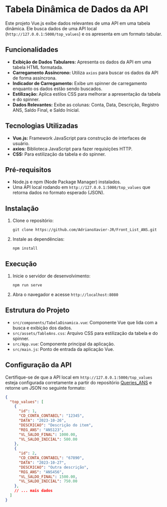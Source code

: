 # Tabela Dinâmica de Dados da API

Este projeto Vue.js exibe dados relevantes de uma API em uma tabela dinâmica. Ele busca dados de uma API local (`http://127.0.0.1:5000/top_values`) e os apresenta em um formato tabular.

## Funcionalidades

-   **Exibição de Dados Tabulares:** Apresenta os dados da API em uma tabela HTML formatada.
-   **Carregamento Assíncrono:** Utiliza `axios` para buscar os dados da API de forma assíncrona.
-   **Indicador de Carregamento:** Exibe um spinner de carregamento enquanto os dados estão sendo buscados.
-   **Estilização:** Aplica estilos CSS para melhorar a apresentação da tabela e do spinner.
-   **Dados Relevantes:** Exibe as colunas: Conta, Data, Descrição, Registro ANS, Saldo Final, e Saldo Inicial.

## Tecnologias Utilizadas

-   **Vue.js:** Framework JavaScript para construção de interfaces de usuário.
-   **axios:** Biblioteca JavaScript para fazer requisições HTTP.
-   **CSS:** Para estilização da tabela e do spinner.

## Pré-requisitos

-   Node.js e npm (Node Package Manager) instalados.
-   Uma API local rodando em `http://127.0.0.1:5000/top_values` que retorna dados no formato esperado (JSON).

## Instalação

1.  Clone o repositório:

    ```
    git clone https://github.com/AdrianoXavier-JR/Front_List_ANS.git
    ```

2.  Instale as dependências:

    ```
    npm install
    ```

## Execução

1.  Inicie o servidor de desenvolvimento:

    ```
    npm run serve
    ```

2.  Abra o navegador e acesse `http://localhost:8080`

## Estrutura do Projeto

-   `src/components/TabelaDinamica.vue`: Componente Vue que lida com a busca e exibição dos dados.
-   `src/assets/TableAns.css`: Arquivo CSS para estilização da tabela e do spinner.
-   `src/App.vue`: Componente principal da aplicação.
-   `src/main.js`: Ponto de entrada da aplicação Vue.

## Configuração da API

Certifique-se de que a API local em `http://127.0.0.1:5000/top_values` esteja configurada corretamente a partir do repositório [Queries_ANS](https://github.com/AdrianoXavier-JR/Queries_ANS) e retorne um JSON no seguinte formato:

```json
{
  "top_values": [
    {
      "id": 1,
      "CD_CONTA_CONTABIL": "12345",
      "DATA": "2023-10-26",
      "DESCRICAO": "Descrição do item",
      "REG_ANS": "ANS123",
      "VL_SALDO_FINAL": 1000.00,
      "VL_SALDO_INICIAL": 500.00
    },
    {
      "id": 2,
      "CD_CONTA_CONTABIL": "67890",
      "DATA": "2023-10-27",
      "DESCRICAO": "Outra descrição",
      "REG_ANS": "ANS456",
      "VL_SALDO_FINAL": 1500.00,
      "VL_SALDO_INICIAL": 750.00
    },
    // ... mais dados
  ]
}
